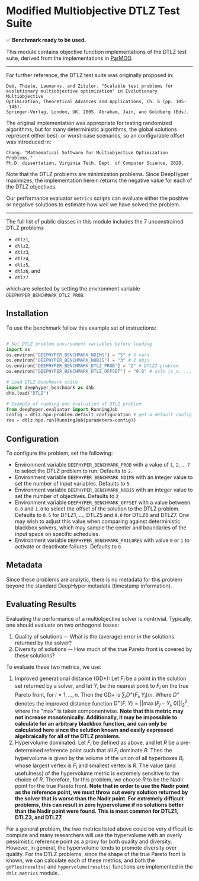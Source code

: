 
# Modified Multiobjective DTLZ Test Suite

✅ **Benchmark ready to be used.**

This module contains objective function implementations of the DTLZ test
suite, derived from the implementations in
[ParMOO](https://github.com/parmoo/parmoo).

------------------------------------------------------------------------------

For further reference, the DTLZ test suite was originally proposed in:

    Deb, Thiele, Laumanns, and Zitzler. "Scalable test problems for
    evolutionary multiobjective optimization" in Evolutionary Multiobjective
    Optimization, Theoretical Advances and Applications, Ch. 6 (pp. 105--145).
    Springer-Verlag, London, UK, 2005. Abraham, Jain, and Goldberg (Eds).

The original implementation was appropriate for testing randomized algorithms,
but for many deterministic algorithms, the global solutions represent either
best- or worst-case scenarios, so an configurable offset was introduced in:

    Chang. "Mathematical Software for Multiobjective Optimization Problems."
    Ph.D. dissertation, Virginia Tech, Dept. of Computer Science, 2020.

Note that the DTLZ problems are minimization problems. Since DeepHyper
maximizes, the implementation herein returns the negative value for each of
the DTLZ objectives.

Our performance evaluator ``metrics`` scripts can evaluate either the
positive or negative solutions to estimate how well we have solved the
problem.

------------------------------------------------------------------------------

The full list of public classes in this module includes the 7 unconstrained
DTLZ problems
 * ``dtlz1``,
 * ``dtlz2``,
 * ``dtlz3``,
 * ``dtlz4``,
 * ``dtlz5``,
 * ``dtlz6``, and
 * ``dtlz7``

which are selected by setting the environment variable
``DEEPHYPER_BENCHMARK_DTLZ_PROB``.

## Installation 

To use the benchmark follow this example set of instructions:

```python

# Set DTLZ problem environment variables before loading
import os
os.environ["DEEPHYPER_BENCHMARK_NDIMS"] = "5" # 5 vars
os.environ["DEEPHYPER_BENCHMARK_NOBJS"] = "3" # 2 objs
os.environ["DEEPHYPER_BENCHMARK_DTLZ_PROB"] = "2" # DTLZ2 problem
os.environ["DEEPHYPER_BENCHMARK_DTLZ_OFFSET"] = "0.6" # soln [x_o, .., x_n]=0.6

# Load DTLZ benchmark suite
import deephyper_benchmark as dhb
dhb.load("DTLZ")

# Example of running one evaluation of DTLZ problem
from deephyper.evaluator import RunningJob
config = dtlz.hpo.problem.default_configuration # get a default config to test
res = dtlz.hpo.run(RunningJob(parameters=config))

```

## Configuration

To configure the problem, set the following:

- Environment variable `DEEPHYPER_BENCHMARK_PROB` with a value of `1`, `2`, ... `7` to select the DTLZ problem to run. Defaults to `2`.
- Environment variable `DEEPHYPER_BENCHMARK_NDIMS` with an integer value to set the number of input variables. Defaults to `5`.
- Environment variable `DEEPHYPER_BENCHMARK_NOBJS` with an integer value to set the number of objectives. Defaults to `2`
- Environment variable `DEEPHYPER_BENCHMARK_OFFSET` with a value between `0.0` and `1.0` to select the offset of the solution to the DTLZ problem. Defaults to `0.5` for DTLZ1, ..., DTLZ5 and `0.0` for DTLZ6 and DTLZ7. One may wish to adjust this value when comparing against deterministic blackbox solvers, which may sample the center and boundaries of the input space on specific schedules.
- Environment variable `DEEPHYPER_BENCHMARK_FAILURES` with value `0` or `1` to activate or deactivate failures. Defaults to `0`.

## Metadata

Since these problems are analytic, there is no metadata for this problem
beyond the standard DeepHyper metadata (timestamp information).

## Evaluating Results

Evaluating the performance of a multiobjective solver is nontrivial.
Typically, one should evaluate on two orthogonal bases:
 1. Quality of solutions -- What is the (average) error in the solutions
    returned by the solver?
 2. Diversity of solutions -- How much of the true Pareto front is covered
    by these solutions?

To evaluate these two metrics, we use:
 1. Improved generational distance (GD+): Let $F_i$ be a point in the solution
    set returned by a solver,
    and let $Y_i$ be the nearest point to $F_i$ on the true Pareto front,
    for $i=1,\ldots, n$.
    Then the GD+ is $\sum_{i} D^+(F_i, Y_i) / n$.
    Where $D^+$ denotes the improved distance function
    $D^+(F, Y) = ||\max(F_j - Y_j, 0)||_2^2$, where the "max" is taken
    componentwise.
    **Note that this metric may not increase monotonically. Additionally,
    it may be impossible to calculate for an arbitrary blackbox function,
    and can only be calculated here since the solution known and easily
    expressed algebraically for all of the DTLZ problems.**
 2. Hypervolume dominated: Let $F_i$ be defined as above, and let $R$ be
    a pre-determined reference point such that all $F_i$ dominate $R$.
    Then the hypervolume is given by the volume of the union of all
    hyperboxes $B_i$ whose largest vertex is $F_i$ and smallest vertex
    is $R$. The value (and usefulness) of the hypervolume metric is extremely
    sensitive to the choice of $R$. Therefore, for this problem, we choose
    $R$ to be the Nadir point for the true Pareto front. **Note that in order
    to use the Nadir point as the reference point, we must throw out every
    solution returned by the solver that is worse than the Nadir point. For
    extremely difficult problems, this can result in zero hypervolume if no
    solutions better than the Nadir point were found. This is most common
    for DTLZ1, DTLZ3, and DTLZ7.**

For a general problem, the two metrics listed above could be very difficult
to compute and many researchers will use the hypervolume with an overly
pessimistic reference point as a proxy for both quality and diversity.
However, in general, the hypervolume tends to promote diversity over quality.
For the DTLZ problems, since the shape of the true Pareto front is known,
we can calculate each of these metrics, and both the ``gdPlus(results)`` and
``hypervolume(results)`` functions are implemented in the ``dtlz.metrics``
module.
